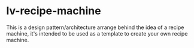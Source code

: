 # lv-recipe-machine
This is a design pattern/architecture arrange behind the idea of a recipe machine, it's intended to be used as a template to create your own recipe machine.
